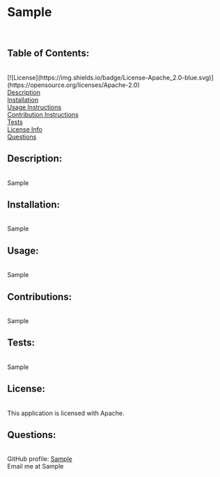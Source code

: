 <h1>Sample</h1><br>
      <h2>Table of Contents:</h2><br>
      [![License](https://img.shields.io/badge/License-Apache_2.0-blue.svg)](https://opensource.org/licenses/Apache-2.0)<br>
      <a href="#description">Description</a><br>
      <a href="#installation">Installation</a><br>
      <a href="#usage">Usage Instructions</a><br>
      <a href="#contribute">Contribution Instructions</a><br>
      <a href="#tests">Tests</a><br>
      <a href="#license">License Info</a><br>
      <a href="#questions">Questions</a><br>
      <h2>Description:</h2><br>
      Sample<br>
      <h2>Installation:</h2><br>
      Sample<br>
      <h2>Usage:</h2><br>
      Sample<br>
      <h2>Contributions:</h2><br>
      Sample<br>
      <h2>Tests:</h2><br>
      Sample<br>
      <h2>License:</h2><br>
      This application is licensed with Apache.<br>
      <h2>Questions:</h2><br>
      GitHub profile: <a href="https://github.com/Sample">Sample</a><br>
      Email me at Sample<br>
      